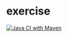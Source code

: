 # exercise

[![Java CI with Maven](https://github.com/jeanljh/exercise/actions/workflows/maven.yml/badge.svg)](https://github.com/jeanljh/exercise/actions/workflows/maven.yml)
